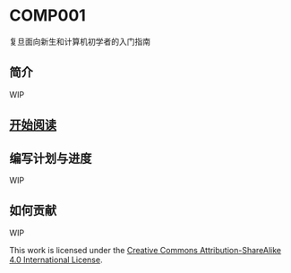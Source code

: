 # COMP001
复旦面向新生和计算机初学者的入门指南

## 简介
WIP

## [开始阅读](doc/index.md)

## 编写计划与进度
WIP

## 如何贡献
WIP

This work is licensed under the [Creative Commons Attribution-ShareAlike 4.0 International License](http://creativecommons.org/licenses/by-sa/4.0/).
